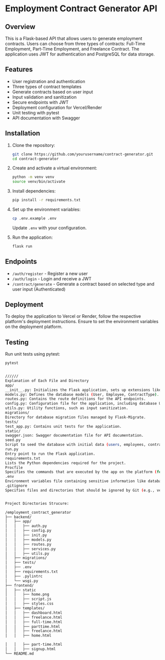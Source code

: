 # Employment Contract Generator API

## Overview
This is a Flask-based API that allows users to generate employment contracts. Users can choose from three types of contracts: Full-Time Employment, Part-Time Employment, and Freelance Contract. The application uses JWT for authentication and PostgreSQL for data storage.

## Features
- User registration and authentication
- Three types of contract templates
- Generate contracts based on user input
- Input validation and sanitization
- Secure endpoints with JWT
- Deployment configuration for Vercel/Render
- Unit testing with pytest
- API documentation with Swagger

## Installation

1. Clone the repository:
    ```bash
    git clone https://github.com/yourusername/contract-generator.git
    cd contract-generator
    ```

2. Create and activate a virtual environment:
    ```bash
    python -m venv venv
    source venv/bin/activate
    ```

3. Install dependencies:
    ```bash
    pip install -r requirements.txt
    ```

4. Set up the environment variables:
    ```bash
    cp .env.example .env
    ```
   Update `.env` with your configuration.

5. Run the application:
    ```bash
    flask run
    ```

## Endpoints

- `/auth/register` - Register a new user
- `/auth/login` - Login and receive a JWT
- `/contract/generate` - Generate a contract based on selected type and user input (Authenticated)

## Deployment

To deploy the application to Vercel or Render, follow the respective platform's deployment instructions. Ensure to set the environment variables on the deployment platform.

## Testing

Run unit tests using pytest:
```bash
pytest


//////
Explanation of Each File and Directory
app/
__init__.py: Initializes the Flask application, sets up extensions like SQLAlchemy, Migrate, and JWT, and registers the blueprint for routes.
models.py: Defines the database models (User, Employee, ContractType).
routes.py: Contains the route definitions for the API endpoints.
config.py: Configuration file for the application, including database URI and secret keys.
utils.py: Utility functions, such as input sanitization.
migrations/
Directory for database migration files managed by Flask-Migrate.
tests/
test_app.py: Contains unit tests for the application.
static/
swagger.json: Swagger documentation file for API documentation.
seed.py
Script to seed the database with initial data (users, employees, contract types).
run.py
Entry point to run the Flask application.
requirements.txt
Lists the Python dependencies required for the project.
Procfile
Specifies the commands that are executed by the app on the platform (for deployment purposes).
.env
Environment variables file containing sensitive information like database URI and secret keys.
.gitignore
Specifies files and directories that should be ignored by Git (e.g., venv/, .env, __pycache__/).


Project Directories Strucure:

/employment_contract_generator
├── backend/
│   ├── app/     
│   │   ├── auth.py             
│   │   ├── config.py  
│   │   ├── init.py     
│   │   ├── models.py           
│   │   ├── routes.py           
│   │   ├── services.py         
│   │   ├── utils.py            
│   ├── migrations/             
│   ├── tests/                  
│   ├── .env                    
│   ├── requirements.txt        
│   ├── .pylintrc               
│   └── wsgi.py                 
├── frontend/
│   ├── static
│   │   ├── home.png          
│   │   ├── script.js 
│   │   ├── styles.css                      
│   ├── templates/  
│   │   ├── dashboard.html    
│   │   ├── freelance.html       
│   │   ├── full-time.html
│   │   ├── parttime.html
│   │   ├── freelance.html
│   │   ├── home.html           

│   │   ├── part-time.html
│   │   ├── signup.html
└── README.md  
